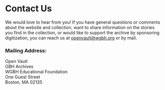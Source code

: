 # Contact Us

We would love to hear from you! If you have general questions or comments about the website and collection,
want to share information on the stories you find in the collection, or would like to support the archive
by sponsoring digitization, you can reach us at [openvault@wgbh.org](mailto:openvault@wgbh.org) or by mail.

### Mailing Address:
Open Vault<br>
GBH Archives<br>
WGBH Educational Foundation<br>
One Guest Street<br>
Boston, MA 02135

